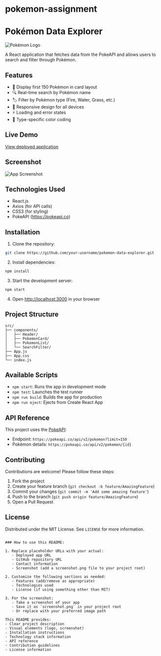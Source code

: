 # pokemon-assignment

# Pokémon Data Explorer

![Pokémon Logo](https://upload.wikimedia.org/wikipedia/commons/9/98/International_Pok%C3%A9mon_logo.svg)

A React application that fetches data from the PokeAPI and allows users to search and filter through Pokémon.

## Features

- 🎨 Display first 150 Pokémon in card layout
- 🔍 Real-time search by Pokémon name
- 🏷️ Filter by Pokémon type (Fire, Water, Grass, etc.)
- 📱 Responsive design for all devices
- ⚡ Loading and error states
- 🌈 Type-specific color coding

## Live Demo

[View deployed application](https://your-deployed-app-url.vercel.app)

## Screenshot

![App Screenshot](./screenshot.png)

## Technologies Used

- React.js
- Axios (for API calls)
- CSS3 (for styling)
- PokeAPI (https://pokeapi.co)

## Installation

1. Clone the repository:
```bash
git clone https://github.com/your-username/pokemon-data-explorer.git
```

2. Install dependencies:
```bash
npm install
```

3. Start the development server:
```bash
npm start
```

4. Open [http://localhost:3000](http://localhost:3000) in your browser

## Project Structure

```
src/
├── components/
│   ├── Header/
│   ├── PokemonCard/
│   ├── PokemonList/
│   └── SearchFilter/
├── App.js
├── App.css
└── index.js
```

## Available Scripts

- `npm start`: Runs the app in development mode
- `npm test`: Launches the test runner
- `npm run build`: Builds the app for production
- `npm run eject`: Ejects from Create React App

## API Reference

This project uses the [PokeAPI](https://pokeapi.co/docs/v2):
- Endpoint: `https://pokeapi.co/api/v2/pokemon?limit=150`
- Pokémon details: `https://pokeapi.co/api/v2/pokemon/{id}`

## Contributing

Contributions are welcome! Please follow these steps:
1. Fork the project
2. Create your feature branch (`git checkout -b feature/AmazingFeature`)
3. Commit your changes (`git commit -m 'Add some amazing feature'`)
4. Push to the branch (`git push origin feature/AmazingFeature`)
5. Open a Pull Request

## License

Distributed under the MIT License. See `LICENSE` for more information.


```

### How to use this README:

1. Replace placeholder URLs with your actual:
   - Deployed app URL
   - GitHub repository URL
   - Contact information
   - Screenshot (add a screenshot.png file to your project root)

2. Customize the following sections as needed:
   - Features (add/remove as appropriate)
   - Technologies used
   - License (if using something other than MIT)

3. For the screenshot:
   - Take a screenshot of your app
   - Save it as `screenshot.png` in your project root
   - Or replace with your preferred image path

This README provides:
- Clear project description
- Visual elements (logo, screenshot)
- Installation instructions
- Technology stack information
- API reference
- Contribution guidelines
- License information
